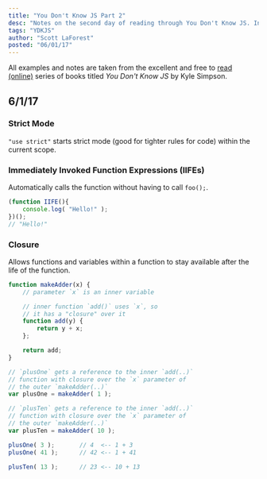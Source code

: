 ```yaml
---
title: "You Don't Know JS Part 2"
desc: "Notes on the second day of reading through You Don't Know JS. Includes strict mode, IIFEs, and closure."
tags: "YDKJS"
author: "Scott LaForest"
posted: "06/01/17"
---
```

All examples and notes are taken from the excellent and free to [read (online)](https://github.com/getify/You-Dont-Know-JS) series of books titled *You Don't Know JS* by Kyle Simpson.

## 6/1/17

### Strict Mode

`"use strict"` starts strict mode (good for tighter rules for code) within the current scope.

### Immediately Invoked Function Expressions (IIFEs)

Automatically calls the function without having to call `foo();`.
```javascript
(function IIFE(){
	console.log( "Hello!" );
})();
// "Hello!"
```

### Closure
Allows functions and variables within a function to stay available after the life of the function.

```javascript
function makeAdder(x) {
	// parameter `x` is an inner variable

	// inner function `add()` uses `x`, so
	// it has a "closure" over it
	function add(y) {
		return y + x;
	};

	return add;
}

// `plusOne` gets a reference to the inner `add(..)`
// function with closure over the `x` parameter of
// the outer `makeAdder(..)`
var plusOne = makeAdder( 1 );

// `plusTen` gets a reference to the inner `add(..)`
// function with closure over the `x` parameter of
// the outer `makeAdder(..)`
var plusTen = makeAdder( 10 );

plusOne( 3 );		// 4  <-- 1 + 3
plusOne( 41 );		// 42 <-- 1 + 41

plusTen( 13 );		// 23 <-- 10 + 13

```
